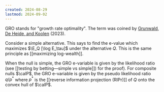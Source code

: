 ```yaml
---
created: 2024-08-29
lastmod: 2024-09-02
---
```

GRO stands for "growth rate optimality". The term was coined by [Grunwald, De Heide, and Koolen](https://arxiv.org/abs/1906.07801) (2023). 

Consider a simple alternative. This says to find the e-value which maximizes $\E_Q [\log E_\tau]$ under the alternative $Q$. This is the same principle as [[maximizing log-wealth]]. 

When the null is simple, the GRO e-variable is given by the likelihood ratio (see [[testing by betting—simple vs simple]])  for the proof). For composite nulls $\calP$, the GRO e-variable is given by the pseudo likelihood ratio $q / p^*$ where $p^*$ is the [[reverse information projection (RIPr)]] of $Q$ onto the convex hull of $\calP$. 




